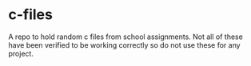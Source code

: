 # c-files
A repo to hold random c files from school assignments. Not all of these have been verified to be working correctly so do not use these for any project.
